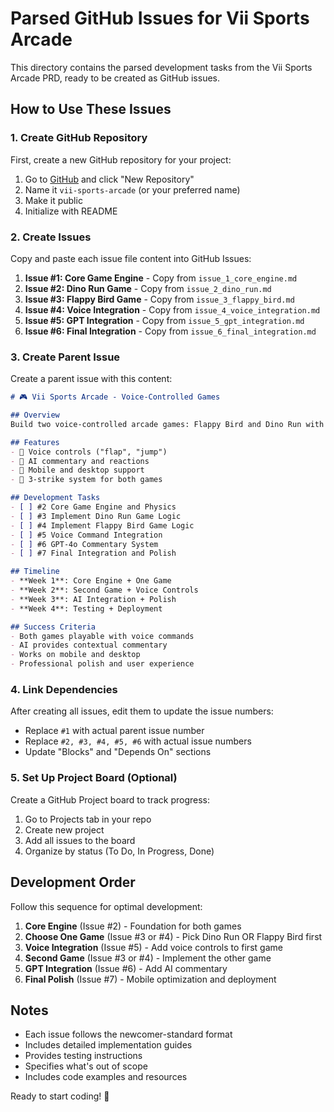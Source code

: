 # Parsed GitHub Issues for Vii Sports Arcade

This directory contains the parsed development tasks from the Vii Sports Arcade PRD, ready to be created as GitHub issues.

## How to Use These Issues

### 1. Create GitHub Repository
First, create a new GitHub repository for your project:
1. Go to [GitHub](https://github.com) and click "New Repository"
2. Name it `vii-sports-arcade` (or your preferred name)
3. Make it public
4. Initialize with README

### 2. Create Issues
Copy and paste each issue file content into GitHub Issues:

1. **Issue #1: Core Game Engine** - Copy from `issue_1_core_engine.md`
2. **Issue #2: Dino Run Game** - Copy from `issue_2_dino_run.md` 
3. **Issue #3: Flappy Bird Game** - Copy from `issue_3_flappy_bird.md`
4. **Issue #4: Voice Integration** - Copy from `issue_4_voice_integration.md`
5. **Issue #5: GPT Integration** - Copy from `issue_5_gpt_integration.md`
6. **Issue #6: Final Integration** - Copy from `issue_6_final_integration.md`

### 3. Create Parent Issue
Create a parent issue with this content:

```markdown
# 🎮 Vii Sports Arcade - Voice-Controlled Games

## Overview
Build two voice-controlled arcade games: Flappy Bird and Dino Run with GPT-4o commentary.

## Features
- 🎤 Voice controls ("flap", "jump")
- 🤖 AI commentary and reactions
- 📱 Mobile and desktop support
- 🎯 3-strike system for both games

## Development Tasks
- [ ] #2 Core Game Engine and Physics
- [ ] #3 Implement Dino Run Game Logic  
- [ ] #4 Implement Flappy Bird Game Logic
- [ ] #5 Voice Command Integration
- [ ] #6 GPT-4o Commentary System
- [ ] #7 Final Integration and Polish

## Timeline
- **Week 1**: Core Engine + One Game
- **Week 2**: Second Game + Voice Controls
- **Week 3**: AI Integration + Polish
- **Week 4**: Testing + Deployment

## Success Criteria
- Both games playable with voice commands
- AI provides contextual commentary
- Works on mobile and desktop
- Professional polish and user experience
```

### 4. Link Dependencies
After creating all issues, edit them to update the issue numbers:
- Replace `#1` with actual parent issue number
- Replace `#2, #3, #4, #5, #6` with actual issue numbers
- Update "Blocks" and "Depends On" sections

### 5. Set Up Project Board (Optional)
Create a GitHub Project board to track progress:
1. Go to Projects tab in your repo
2. Create new project
3. Add all issues to the board
4. Organize by status (To Do, In Progress, Done)

## Development Order
Follow this sequence for optimal development:

1. **Core Engine** (Issue #2) - Foundation for both games
2. **Choose One Game** (Issue #3 or #4) - Pick Dino Run OR Flappy Bird first
3. **Voice Integration** (Issue #5) - Add voice controls to first game
4. **Second Game** (Issue #3 or #4) - Implement the other game
5. **GPT Integration** (Issue #6) - Add AI commentary
6. **Final Polish** (Issue #7) - Mobile optimization and deployment

## Notes
- Each issue follows the newcomer-standard format
- Includes detailed implementation guides
- Provides testing instructions
- Specifies what's out of scope
- Includes code examples and resources

Ready to start coding! 🚀